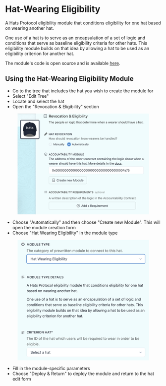 # Hat-Wearing Eligibility

A Hats Protocol eligibility module that conditions eligibility for one hat based on wearing another hat.

One use of a hat is to serve as an encapsulation of a set of logic and conditions that serve as baseline eligibility criteria for other hats. This eligibility module builds on that idea by allowing a hat to be used as an eligibility criterion for another hat.

The module's code is open source and is available [here](https://github.com/Hats-Protocol/hat-wearing-eligibility/tree/main).&#x20;

## **Using the** Hat-Wearing **Eligibility Module**

* Go to the tree that includes the hat you wish to create the module for
* Select "Edit Tree"
* Locate and select the hat
* Open the "Revocation & Eligibility" section

<figure><img src="../../.gitbook/assets/Revocation And Eligibility Zoom.png" alt=""><figcaption></figcaption></figure>

* Choose "Automatically" and then choose "Create new Module". This will open the module creation form
* Choose "Hat Wearing Eligibility" in the module type

<figure><img src="../../.gitbook/assets/Hat Wearing Eligibility.png" alt=""><figcaption></figcaption></figure>

* Fill in the module-specific parameters
* Choose "Deploy & Return" to deploy the module and return to the hat edit form
